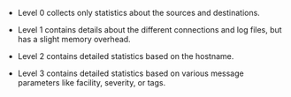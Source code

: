 ---
---
<!-- DISCLAIMER: This file is based on the syslog-ng Open Source Edition documentation https://github.com/balabit/syslog-ng-ose-guides/commit/2f4a52ee61d1ea9ad27cb4f3168b95408fddfdf2 and is used under the terms of The syslog-ng Open Source Edition Documentation License. The file has been modified by Axoflow. -->
  - Level 0 collects only statistics about the sources and destinations.

  - Level 1 contains details about the different connections and log files, but has a slight memory overhead.

  - Level 2 contains detailed statistics based on the hostname.

  - Level 3 contains detailed statistics based on various message parameters like facility, severity, or tags.
